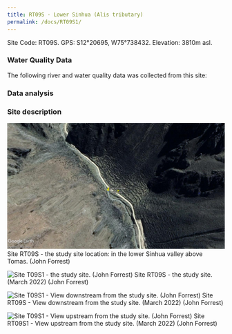 ```yaml
---
title: RT09S - Lower Sinhua (Alis tributary)
permalink: /docs/RT09S1/
---
```



Site Code: RT09S.  GPS: S12°20695, W75°738432. Elevation:
3810m asl.


### Water Quality Data

The following river and water quality data was collected from this site:



### Data analysis



### Site description




![Site RT09S1 - the study site location. (John Forrest)](/assets/SiteDescriptions/T9/RT9(Sinhua).jpg)
Site RT09S - the study site location: in the lower Sinhua valley above Tomas. (John Forrest)


![Site T09S1 - the study site. (John Forrest)](/assets/SiteDescriptions/T9/T9SStudysite.jpg)
Site RT09S - the study site. (March 2022) (John Forrest)


![Site T09S1 - View downstream from the study site. (John Forrest)](/assets/SiteDescriptions/T9/T9SViewdownstream.jpg)
Site RT09S - View downstream from the study site. (March 2022) (John Forrest)


![Site T09S1 - View upstream from the study site. (John Forrest)](/assets/SiteDescriptions/T9/T9SViewupstream.jpg)
Site RT09S1 - View upstream from the study site. (March 2022) (John Forrest)


